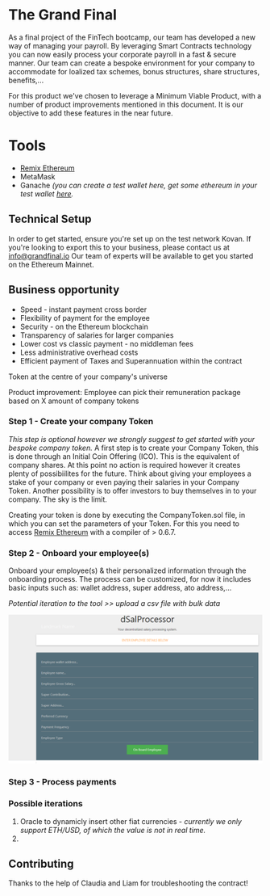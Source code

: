 # The Grand Final

As a final project of the FinTech bootcamp, our team has developed a new way of managing your payroll. 
By leveraging Smart Contracts technology you can now easily process your corporate payroll in a fast & secure manner. 
Our team can create a bespoke environment for your company to accommodate for loalized tax schemes, bonus structures, share structures, benefits,... 

For this product we've chosen to leverage a Minimum Viable Product, with a number of product improvements mentioned in this document. 
It is our objective to add these features in the near future. 

# Tools

* [Remix Ethereum](http://remix.ethereum.org/)
* MetaMask
* Ganache _(you can create a test wallet here, get some ethereum in your test wallet [here](https://faucet.ropsten.be/)._

## Technical Setup 

In order to get started, ensure you're set up on the test network Kovan. 
If you're looking to export this to your business, please contact us at info@grandfinal.io
Our team of experts will be available to get you started on the Ethereum Mainnet. 

## Business opportunity 
* Speed - instant payment cross border
* Flexibility of payment for the employee
* Security - on the Ethereum blockchain
* Transparency of salaries for larger companies
* Lower cost vs classic payment - no middleman fees
* Less administrative overhead costs
* Efficient payment of Taxes and Superannuation within the contract

Token at the centre of your company's universe 

Product improvement: Employee can pick their remuneration package based on X amount of company tokens  



### Step 1 - Create your company Token

_This step is optional however we strongly suggest to get started with your bespoke company token._
A first step is to create your Company Token, this is done through an Initial Coin Offering (ICO). 
This is the equivalent of company shares. At this point no action is required however it creates plenty of possibiilites for the future. 
Think about giving your employees a stake of your company or even paying their salaries in your Company Token. Another possibility is to offer investors to buy themselves in to your company. The sky is the limit. 

Creating your token is done by executing the CompanyToken.sol file, in which you can set the parameters of your Token. 
For this you need to access [Remix Ethereum](http://remix.ethereum.org/) with a compiler of > 0.6.7. 


### Step 2 - Onboard your employee(s)

Onboard your employee(s) & their personalized information through the onboarding process. 
The process can be customized, for now it includes basic inputs such as: wallet address, super address, ato address,... 

_Potential iteration to the tool >> upload a csv file with bulk data_ 

![Onboarding](Onboarding.png)





### Step 3 - Process payments 

### Possible iterations 
1. Oracle to dynamicly insert other fiat currencies - _currently we only support ETH/USD, of which the value is *not* in real time._
2. 



## Contributing
Thanks to the help of Claudia and Liam for troubleshooting the contract!
